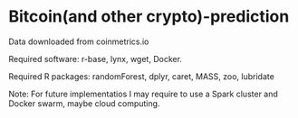 # Bitcoin(and other crypto)-prediction
Data downloaded from coinmetrics.io

Required software: r-base, lynx, wget, Docker. 

Required R packages: randomForest, dplyr, caret, MASS, zoo, lubridate

Note: For future implementatios I may require to use a Spark cluster and Docker swarm, maybe cloud computing.  
